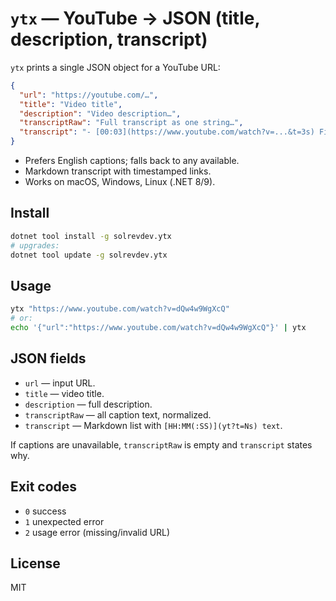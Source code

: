 # `ytx` — YouTube → JSON (title, description, transcript)

`ytx` prints a single JSON object for a YouTube URL:

```json
{
  "url": "https://youtube.com/…",
  "title": "Video title",
  "description": "Video description…",
  "transcriptRaw": "Full transcript as one string…",
  "transcript": "- [00:03](https://www.youtube.com/watch?v=...&t=3s) First line\n- [00:07](...) Next line"
}
```

- Prefers English captions; falls back to any available.
- Markdown transcript with timestamped links.
- Works on macOS, Windows, Linux (.NET 8/9).

## Install

```bash
dotnet tool install -g solrevdev.ytx
# upgrades:
dotnet tool update -g solrevdev.ytx
```

## Usage

```bash
ytx "https://www.youtube.com/watch?v=dQw4w9WgXcQ"
# or:
echo '{"url":"https://www.youtube.com/watch?v=dQw4w9WgXcQ"}' | ytx
```

## JSON fields

- `url` — input URL.
- `title` — video title.
- `description` — full description.
- `transcriptRaw` — all caption text, normalized.
- `transcript` — Markdown list with `[HH:MM(:SS)](yt?t=Ns) text`.

If captions are unavailable, `transcriptRaw` is empty and `transcript` states why.

## Exit codes

- `0` success
- `1` unexpected error
- `2` usage error (missing/invalid URL)

## License

MIT